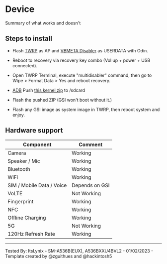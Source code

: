 # Device

Summary of what works and doesn't

## Steps to install

* Flash [TWRP](https://www.androidfilehost.com/?w=files&flid=335166) as AP and [VBMETA Disabler](https://forum.xda-developers.com/attachments/vbmeta_disabled_r-tar.5236537/?hash=f7249adaefe16f3aeac3256a63063f0a) as USERDATA with Odin.

* Reboot to recovery via recovery key combo (Vol up + power + USB connected).

* Open TWRP Terminal, execute "multidisabler" command, then go to Wipe > Format Data > Yes and reboot recovery.

* [ADB](https://developer.android.com/studio/releases/platform-tools) Push [this kernel zip](https://www.androidfilehost.com/?w=files&flid=335167) to /sdcard

* Flash the pushed ZIP (GSI won't boot without it.)

* Flash any GSI image as system image in TWRP, then reboot system and enjoy.

## Hardware support

| Component                 |      Comment                                              |
|---------------------------|-----------------------------------------------------------|
| Camera                    | Working                                                   |
| Speaker / Mic             | Working                                                   |
| Bluetooth                 | Working                                                   |
| WiFi                      | Working                                                   |
| SIM / Mobile Data / Voice | Depends on GSI                                            |
| VoLTE                     | Not Working                                               |
| Fingerprint               | Working                                                   |
| NFC                       | Working                                                   |
| Offline Charging          | Working                                                   |
| 5G                        | Not Working                                               |
| 120Hz Refresh Rate        | Working                                                   |
---

Tested By: ItsLynix - SM-A536B(EUX), A536BXXU4BVL2 - 01/02/2023 - Template created by @zguithues and @hackintosh5
